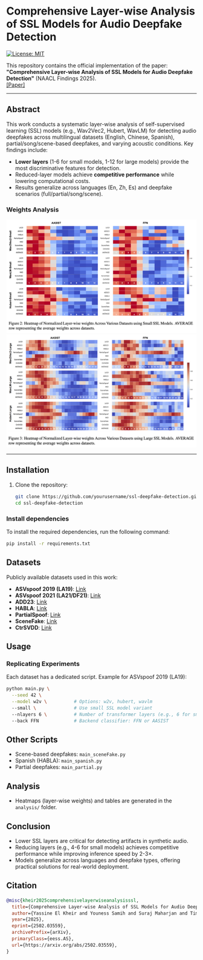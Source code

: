 # Comprehensive Layer-wise Analysis of SSL Models for Audio Deepfake Detection

[![License: MIT](https://img.shields.io/badge/License-MIT-yellow.svg)](https://opensource.org/licenses/MIT)

This repository contains the official implementation of the paper:  
**"Comprehensive Layer-wise Analysis of SSL Models for Audio Deepfake Detection"** (NAACL Findings 2025).  
[[Paper]](https://arxiv.org/abs/2502.03559) 

---

## Abstract
This work conducts a systematic layer-wise analysis of self-supervised learning (SSL) models (e.g., Wav2Vec2, Hubert, WavLM) for detecting audio deepfakes across multilingual datasets (English, Chinese, Spanish), partial/song/scene-based deepfakes, and varying acoustic conditions. Key findings include:
- **Lower layers** (1-6 for small models, 1-12 for large models) provide the most discriminative features for detection.
- Reduced-layer models achieve **competitive performance** while lowering computational costs.
- Results generalize across languages (En, Zh, Es) and deepfake scenarios (full/partial/song/scene).

### Weights Analysis
![Figure 1](analysis/SMALL.png)
![Figure 2](analysis/LARGE.png)


---

## Installation
1. Clone the repository:
   ```bash
   git clone https://github.com/yourusername/ssl-deepfake-detection.git
   cd ssl-deepfake-detection
   ```
   

### Install dependencies

To install the required dependencies, run the following command:

```bash
pip install -r requirements.txt
```

## Datasets

Publicly available datasets used in this work:

- **ASVspoof 2019 (LA19)**: [Link](https://www.asvspoof.org/index2019.html)
- **ASVspoof 2021 (LA21/DF21)**: [Link](https://www.asvspoof.org/index2021.html)
- **ADD23**: [Link](http://addchallenge.cn/)
- **HABLA**: [Link](https://www.isca-archive.org/interspeech_2023/tamayoflorez23_interspeech.pdf)
- **PartialSpoof**: [Link](https://github.com/nii-yamagishilab/PartialSpoof)
- **SceneFake**: [Link](https://arxiv.org/abs/2211.06073)
- **CtrSVDD**: [Link](https://arxiv.org/abs/2406.02438)

## Usage

### Replicating Experiments

Each dataset has a dedicated script. Example for ASVspoof 2019 (LA19):

```bash
python main.py \
  --seed 42 \
  --model w2v \          # Options: w2v, hubert, wavlm
  --small \              # Use small SSL model variant
  --nlayers 6 \          # Number of transformer layers (e.g., 6 for small models)
  --back FFN             # Backend classifier: FFN or AASIST
```

## Other Scripts

- Scene-based deepfakes: `main_sceneFake.py`
- Spanish (HABLA): `main_spanish.py`
- Partial deepfakes: `main_partial.py`

## Analysis

- Heatmaps (layer-wise weights) and tables are generated in the `analysis/` folder.

## Conclusion

- Lower SSL layers are critical for detecting artifacts in synthetic audio.
- Reducing layers (e.g., 4-6 for small models) achieves competitive performance while improving inference speed by 2-3×.
- Models generalize across languages and deepfake types, offering practical solutions for real-world deployment.

## Citation

```bibtex
@misc{kheir2025comprehensivelayerwiseanalysisssl,
  title={Comprehensive Layer-wise Analysis of SSL Models for Audio Deepfake Detection}, 
  author={Yassine El Kheir and Youness Samih and Suraj Maharjan and Tim Polzehl and Sebastian Möller},
  year={2025},
  eprint={2502.03559},
  archivePrefix={arXiv},
  primaryClass={eess.AS},
  url={https://arxiv.org/abs/2502.03559}, 
}
```